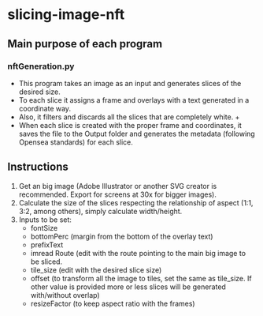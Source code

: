 # slicing-image-nft
## Main purpose of each program
### nftGeneration.py
- This program takes an image as an input and generates slices of the desired size. 
- To each slice it assigns a frame and overlays with a text generated in a coordinate way. 
- Also, it filters and discards all the slices that are completely white. +
- When each slice is created with the proper frame and coordinates, it saves the file to the Output folder and generates the metadata (following Opensea standards) for each slice.



## Instructions
1) Get an big image (Adobe Illustrator or another SVG creator is recommended. Export for screens at 30x for bigger images).
2) Calculate the size of the slices respecting the relationship of aspect (1:1, 3:2, among others), simply calculate width/height.
3) Inputs to be set:
   - fontSize
   - bottomPerc (margin from the bottom of the overlay text)
   - prefixText 
   - imread Route (edit with the route pointing to the main big image to be sliced.
   - tile_size (edit with the desired slice size)
   - offset (to transform all the image to tiles, set the same as tile_size. If other value is provided more or less slices will be generated with/without overlap)
   - resizeFactor (to keep aspect ratio with the frames) 
